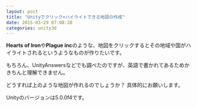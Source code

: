 ```yaml
---
layout: post
title: "Unityでクリック+ハイライトできる地図の作成"
date: 2015-03-29 07:08:28
categories: unity3d
---
```

<p><strong>Hearts of Iron</strong>や<strong>Plague inc</strong>のような、地図をクリックするとその地域や国がハイライトされるというようなものが作りたいです。</p>

<p>もちろん、UnityAnswersなどでも調べたのですが、英語で書かれてあるためかきちんと理解できません。</p>

<p>どうすれば上のような地図が作れるのでしょうか？ 具体的にお願いします。</p>

<p>Unityのバージョンは5.0.0f4です。</p>
